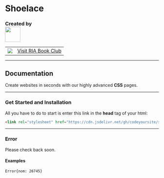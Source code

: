 # Shoelace
<h3>Created by <br><a href="https://codeyoursite.github.io"><img height="50" src="https://codeyoursite.github.io/Logo.jpg"></a></h3>
<table>
  <tbody>
    <tr>
      <td align="center">
         <a href="https://bit.ly/riabookclub">
          		<img src="https://codeyoursite.github.io/ria/IMG_1462.jpeg">
          </a>
      </td>
      <td>
          <a href="https://bit.ly/riabookclub">
  Visit RIA Book Club
          </a>
      </td>
    </tr>
  </tbody>
</table>

---
## Documentation
Create websites in seconds with our highly advanced **CSS** pages.

---
### Get Started and Installation
All you have to do to start is enter this link in the **head** tag of your html:
```html
<link rel="stylesheet" href="https://cdn.jsdelivr.net/gh/codeyoursite/shoelace@2669e17e7cbc2adb66df45bf9e422adf58e62697/main.css">
```
---
### Error
Please check back soon.
#### Examples
```html
Error{nom: 26745}
```
